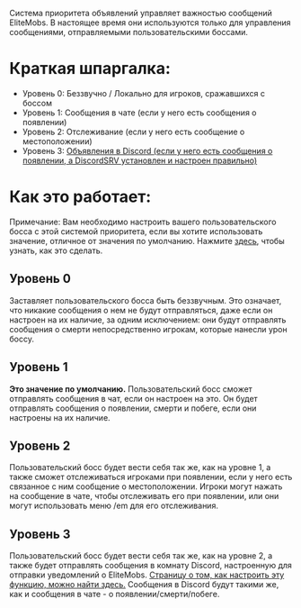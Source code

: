 Система приоритета объявлений управляет важностью сообщений EliteMobs. В настоящее время они используются только для
управления сообщениями, отправляемыми пользовательскими боссами.

# Краткая шпаргалка:

* Уровень 0: Беззвучно / Локально для игроков, сражавшихся с боссом
* Уровень 1: Сообщения в чате (если у него есть сообщения о появлении)
* Уровень 2: Отслеживание (если у него есть сообщение о местоположении)
* Уровень
  3: [Объявления в Discord (если у него есть сообщения о появлении, а DiscordSRV установлен и настроен правильно)]($language$/elitemobs/discordsrv.md)

# Как это работает:

Примечание: Вам необходимо настроить вашего пользовательского босса с этой системой приоритета, если вы хотите
использовать значение, отличное от значения по умолчанию.
Нажмите [здесь]($language$/elitemobs/creating_bosses.md&section=announcementpriority), чтобы узнать, как это сделать.

## Уровень 0

Заставляет пользовательского босса быть беззвучным. Это означает, что никакие сообщения о нем не будут отправляться,
даже если он настроен на их наличие, за одним исключением: они будут отправлять сообщения о смерти непосредственно
игрокам, которые нанесли урон боссу.

## Уровень 1

**Это значение по умолчанию.** Пользовательский босс сможет отправлять сообщения в чат, если он настроен на это. Он
будет отправлять сообщения о появлении, смерти и побеге, если они настроены на их наличие.

## Уровень 2

Пользовательский босс будет вести себя так же, как на уровне 1, а также сможет отслеживаться игроками при появлении,
если у него есть связанное с ним сообщение о местоположении. Игроки могут нажать на сообщение в чате, чтобы отслеживать
его при появлении, или они могут использовать меню /em для его отслеживания.

## Уровень 3

Пользовательский босс будет вести себя так же, как на уровне 2, а также будет отправлять сообщения в комнату Discord,
настроенную для отправки уведомлений о
EliteMobs. [Страницу о том, как настроить эту функцию, можно найти здесь.]($language$/elitemobs/discordsrv.md) Сообщения
в Discord будут такими же, как и сообщения в чате - о появлении/смерти/побеге.
